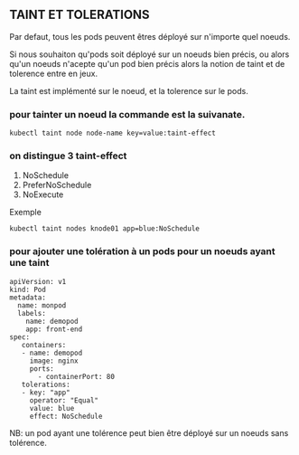 ## TAINT ET TOLERATIONS

Par defaut, tous les pods peuvent êtres déployé sur n'importe quel noeuds.

Si nous souhaiton qu'pods soit déployé sur un noeuds bien précis, ou alors qu'un noeuds n'acepte qu'un pod bien précis alors la notion de taint et de tolerence entre en jeux.

La taint est implémenté sur le noeud, et la tolerence sur le pods.

### pour tainter un noeud la commande est la suivanate.

```
kubectl taint node node-name key=value:taint-effect
```

### on distingue 3 taint-effect

1. NoSchedule
2. PreferNoSchedule
3. NoExecute

Exemple

```
kubectl taint nodes knode01 app=blue:NoSchedule
```

### pour ajouter une tolération à un pods pour un noeuds ayant une taint


```
apiVersion: v1
kind: Pod
metadata:
  name: monpod
  labels:
    name: demopod
    app: front-end
spec:
   containers:
   - name: demopod
     image: nginx
     ports:
       - containerPort: 80
   tolerations:
   - key: "app"
     operator: "Equal"
     value: blue
     effect: NoSchedule
```

NB: un pod ayant une tolérence peut bien être déployé sur un noeuds sans tolérence.

